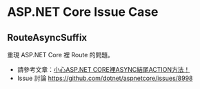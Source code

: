 # ASP.NET Core Issue Case

## RouteAsyncSuffix

重現 ASP.NET Core 裡 Route 的問題。

* 請參考文章：<a href="https://blog.kkbruce.net/2020/02/aspnetcore-async-action-name.html#.Xkow781fjD4" target="_blank">小心ASP.NET CORE裡ASYNC結尾ACTION方法！</a>
* Issue 討論 https://github.com/dotnet/aspnetcore/issues/8998